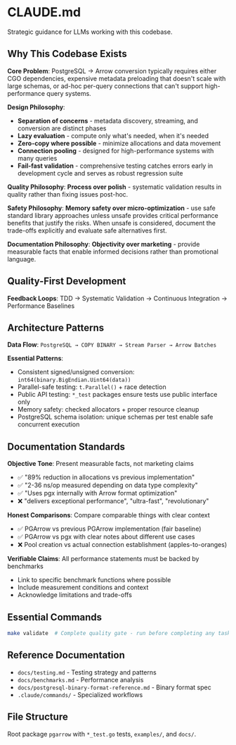 # CLAUDE.md

Strategic guidance for LLMs working with this codebase.

## Why This Codebase Exists

**Core Problem**: PostgreSQL → Arrow conversion typically requires either CGO dependencies, expensive metadata preloading that doesn't scale with large schemas, or ad-hoc per-query connections that can't support high-performance query systems.

**Design Philosophy**: 
- **Separation of concerns** - metadata discovery, streaming, and conversion are distinct phases
- **Lazy evaluation** - compute only what's needed, when it's needed
- **Zero-copy where possible** - minimize allocations and data movement
- **Connection pooling** - designed for high-performance systems with many queries
- **Fail-fast validation** - comprehensive testing catches errors early in development cycle and serves as robust regression suite

**Quality Philosophy**: **Process over polish** - systematic validation results in quality rather than fixing issues post-hoc.

**Safety Philosophy**: **Memory safety over micro-optimization** - use safe standard library approaches unless unsafe provides critical performance benefits that justify the risks. When unsafe is considered, document the trade-offs explicitly and evaluate safe alternatives first.

**Documentation Philosophy**: **Objectivity over marketing** - provide measurable facts that enable informed decisions rather than promotional language.

## Quality-First Development

**Feedback Loops**: TDD → Systematic Validation → Continuous Integration → Performance Baselines

## Architecture Patterns

**Data Flow**: `PostgreSQL → COPY BINARY → Stream Parser → Arrow Batches`

**Essential Patterns**:
- Consistent signed/unsigned conversion: `int64(binary.BigEndian.Uint64(data))`
- Parallel-safe testing: `t.Parallel()` + race detection
- Public API testing: `*_test` packages ensure tests use public interface only
- Memory safety: checked allocators + proper resource cleanup
- PostgreSQL schema isolation: unique schemas per test enable safe concurrent execution

## Documentation Standards

**Objective Tone**: Present measurable facts, not marketing claims
- ✅ "89% reduction in allocations vs previous implementation"
- ✅ "2-36 ns/op measured depending on data type complexity" 
- ✅ "Uses pgx internally with Arrow format optimization"
- ❌ "delivers exceptional performance", "ultra-fast", "revolutionary"

**Honest Comparisons**: Compare comparable things with clear context
- ✅ PGArrow vs previous PGArrow implementation (fair baseline)
- ✅ PGArrow vs pgx with clear notes about different use cases
- ❌ Pool creation vs actual connection establishment (apples-to-oranges)

**Verifiable Claims**: All performance statements must be backed by benchmarks
- Link to specific benchmark functions where possible
- Include measurement conditions and context
- Acknowledge limitations and trade-offs

## Essential Commands

```bash
make validate  # Complete quality gate - run before completing any task
```

## Reference Documentation

- `docs/testing.md` - Testing strategy and patterns
- `docs/benchmarks.md` - Performance analysis  
- `docs/postgresql-binary-format-reference.md` - Binary format spec
- `.claude/commands/` - Specialized workflows

## File Structure

Root package `pgarrow` with `*_test.go` tests, `examples/`, and `docs/`.